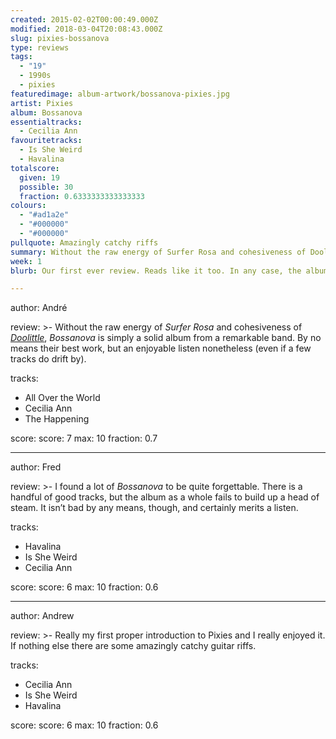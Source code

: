 ```yaml
---
created: 2015-02-02T00:00:49.000Z
modified: 2018-03-04T20:08:43.000Z
slug: pixies-bossanova
type: reviews
tags:
  - "19"
  - 1990s
  - pixies
featuredimage: album-artwork/bossanova-pixies.jpg
artist: Pixies
album: Bossanova
essentialtracks:
  - Cecilia Ann
favouritetracks:
  - Is She Weird
  - Havalina
totalscore:
  given: 19
  possible: 30
  fraction: 0.6333333333333333
colours:
  - "#ad1a2e"
  - "#000000"
  - "#000000"
pullquote: Amazingly catchy riffs
summary: Without the raw energy of Surfer Rosa and cohesiveness of Doolittle, Bossanova is simply a solid album from a remarkable band.
week: 1
blurb: Our first ever review. Reads like it too. In any case, the album can certainly boast a groove, but it lacks the edge of Pixies' best work.

---
```

author: André

review: >- 
  Without the raw energy of *Surfer Rosa* and cohesiveness of *[Doolittle](reviews/pixies-doolittle/)*, *Bossanova* is simply a solid album from a remarkable band. By no means their best work, but an enjoyable listen nonetheless (even if a few tracks do drift by).

tracks:
  - All Over the World
  - Cecilia Ann
  - The Happening

score:
  score: 7
  max: 10
  fraction: 0.7

---
author: Fred

review: >- 
  I found a lot of *Bossanova* to be quite forgettable. There is a handful of good tracks, but the album as a whole fails to build up a head of steam. It isn’t bad by any means, though, and certainly merits a listen.

tracks:
  - Havalina
  - Is She Weird
  - Cecilia Ann

score:
  score: 6
  max: 10
  fraction: 0.6

---
author: Andrew

review: >- 
  Really my first proper introduction to Pixies and I really enjoyed it. If nothing else there are some amazingly catchy guitar riffs.

tracks:
  - Cecilia Ann
  - Is She Weird
  - Havalina

score:
  score: 6
  max: 10
  fraction: 0.6
  